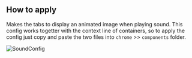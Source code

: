 ## How to apply

Makes the tabs to display an animated image when playing sound. This config works togetter with the context line of containers, 
so to apply the config just copy and paste the two files into <code>chrome</code> >> <code>components</code> folder.

![SoundConfig](https://user-images.githubusercontent.com/22057609/204435351-7be346ad-96fa-4893-8f9c-57433c30c861.gif)

